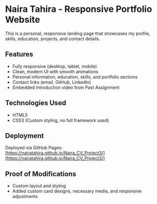 # Naira Tahira - Responsive Portfolio Website

This is a personal, responsive landing page that showcases my profile, skills, education, projects, and contact details.

## Features
- Fully responsive (desktop, tablet, mobile)
- Clean, modern UI with smooth animations
- Personal information, education, skills, and portfolio sections
- Contact links (email, GitHub, LinkedIn)
- Embedded introduction video from Past Assignment

## Technologies Used
- HTML5
- CSS3 (Custom styling, no full framework used)

## Deployment
Deployed via GitHub Pages: [https://nairatahira.github.io/Naira_CV_Project3/](https://nairatahira.github.io/Naira_CV_Project3/)

## Proof of Modifications
- Custom layout and styling 
- Added custom card designs, necessary media, and responsive adjustments
